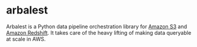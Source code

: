 arbalest
========

Arbalest is a Python data pipeline orchestration library for
[Amazon S3](https://aws.amazon.com/documentation/s3/)
and [Amazon Redshift](https://aws.amazon.com/documentation/redshift/).
It takes care of the heavy lifting of making data  queryable at scale in AWS.
